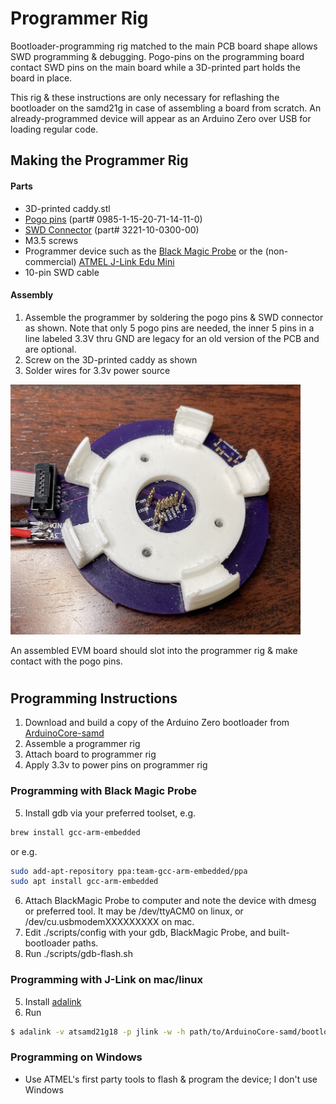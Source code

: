 # Programmer Rig

Bootloader-programming rig matched to the main PCB board shape allows SWD programming & debugging. Pogo-pins on the programming board contact SWD pins on the main board while a 3D-printed part holds the board in place.

This rig & these instructions are only necessary for reflashing the bootloader on the samd21g in case of assembling a board from scratch. An already-programmed device will appear as an Arduino Zero over USB for loading regular code.

## Making the Programmer Rig

#### Parts
* 3D-printed caddy.stl
* [Pogo pins] (part# 0985-1-15-20-71-14-11-0)
* [SWD Connector] (part# 3221-10-0300-00)
* M3.5 screws
* Programmer device such as the [Black Magic Probe] or the (non-commercial) [ATMEL J-Link Edu Mini]
* 10-pin SWD cable

#### Assembly

1. Assemble the programmer by soldering the pogo pins & SWD connector as shown. Note that only 5 pogo pins are needed, the inner 5 pins in a line labeled 3.3V thru GND are legacy for an old version of the PCB and are optional. 
2. Screw on the 3D-printed caddy as shown
3. Solder wires for 3.3v power source

<img src="../doc/assets/programmer.jpg" alt="An assembled programmer rig" height=400>

An assembled EVM board should slot into the programmer rig & make contact with the pogo pins.

#
## Programming Instructions

1. Download and build a copy of the Arduino Zero bootloader from [ArduinoCore-samd]
2. Assemble a programmer rig
3. Attach board to programmer rig
4. Apply 3.3v to power pins on programmer rig

### Programming with Black Magic Probe

5. Install gdb via your preferred toolset, e.g.
```sh
brew install gcc-arm-embedded
```
or e.g.
```sh 
sudo add-apt-repository ppa:team-gcc-arm-embedded/ppa
sudo apt install gcc-arm-embedded
```

6. Attach BlackMagic Probe to computer and note the device with dmesg or preferred tool. It may be /dev/ttyACM0 on linux, or /dev/cu.usbmodemXXXXXXXXX on mac.
7. Edit ./scripts/config with your gdb, BlackMagic Probe, and built-bootloader paths.
8. Run ./scripts/gdb-flash.sh

### Programming with J-Link on mac/linux
5. Install [adalink]
6. Run

```sh
$ adalink -v atsamd21g18 -p jlink -w -h path/to/ArduinoCore-samd/bootloaders/zero/samd21_sam_ba.hex
```

### Programming on Windows
* Use ATMEL's first party tools to flash & program the device; I don't use Windows


[Black Magic Probe]: <https://1bitsquared.com/products/black-magic-probe>
[Pogo pins]: <https://www.digikey.com/en/products/detail/mill-max-manufacturing-corp/0985-1-15-20-71-14-11-0/5823029>
[SWD Connector]: <https://www.digikey.com/en/products/detail/cnc-tech/3221-10-0300-00/4878946>
[adalink]: <https://github.com/adafruit/Adafruit_Adalink>
[ArduinoCore-samd]: <https://github.com/arduino/ArduinoCore-samd>
[ATMEL J-Link Edu Mini]: <https://www.segger.com/products/debug-probes/j-link/models/j-link-edu-mini/>
